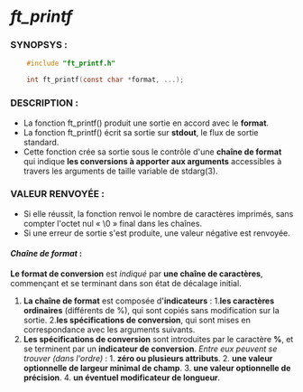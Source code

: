 # *ft_printf*

### SYNOPSYS :
``` c
	#include "ft_printf.h"

	int ft_printf(const char *format, ...);
```

### DESCRIPTION :

* La fonction ft_printf() produit une sortie en accord avec le **format**.
* La fonction ft_printf() écrit sa sortie sur **stdout**, le flux de sortie standard.
* Cette fonction crée sa sortie sous le contrôle d'une **chaîne de format** qui indique
**les conversions à apporter aux arguments** accessibles à travers les arguments
de taille variable de stdarg(3).

### VALEUR RENVOYÉE :

* Si elle réussit, la fonction renvoi le nombre de caractères imprimés,
sans compter l'octet nul « \0 » final dans les chaînes.
* Si une erreur de sortie s'est produite, une valeur négative est renvoyée.

#### *Chaîne de format* :

**Le format de conversion** est *indiqué* par **une chaîne de caractères**, commençant et
se terminant dans son état de décalage initial.
1. **La chaîne de format** est composée d'**indicateurs** :
	1.**les caractères ordinaires** (différents de %), qui sont copiés sans modification sur la sortie.
	2.**les spécifications de conversion**, qui sont mises en correspondance avec les arguments suivants.
2. **Les spécifications de conversion** sont introduites par le caractère **%**, et se terminent par un **indicateur
de conversion**.
	*Entre eux peuvent se trouver (dans l'ordre)* :
		1. **zéro ou plusieurs attributs**.
		2. **une valeur optionnelle de largeur minimal de champ**.
		3. **une valeur optionnelle de précision**.
		4. **un éventuel modificateur de longueur**.

